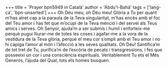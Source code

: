 +++
title = 'Prayer bpn5949 in Català'
author = 'Abdu'l-Bahá'
tags = ['lang-ca', 'bpn-unsorted']
+++
Oh Déu meu, oh Déu meu! Glòria a Tu per quant m’has atret cap a la paraula de la Teva singularitat, m’has encès amb el foc del Teu amor i has fet que m’ocupi de la Teva menció i del servei als Teus amics i serves.
Oh Senyor, ajuda’m a ser submís i humil i enforteix-me perquè pugui lliurar-me de totes les coses i agafar-me a la vora de la vestidura de la Teva glòria, perquè el meu cor s’ompli amb el Teu amor i no hi càpiga l’amor al món i l’afecció a les seves qualitats.
Oh Déu! Santifica’m de tot tret de Tu, purifica’m de l’escòria de pecats i transgressions, i fes que posseeixi un cor i una consciència espirituals.
Veritablement Tu ets el Més Generós, l’ajuda del Qual, tots els homes busquen.
